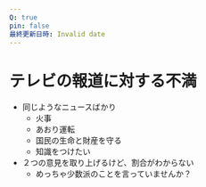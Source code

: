 ```yaml
---
Q: true
pin: false
最終更新日時: Invalid date
---
```

# テレビの報道に対する不満

- 同じようなニュースばかり
    - 火事
    - あおり運転
    - 国民の生命と財産を守る
    - 知識をつけたい
- ２つの意見を取り上げるけど、割合がわからない
    - めっちゃ少数派のことを言っていませんか？